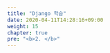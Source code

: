 ```yaml
---
title: "Django 학습"
date: 2020-04-11T14:28:16+09:00
weight: 15
chapter: true
pre: "<b>2. </b>"
---
```


